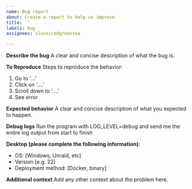 ```yaml
---
name: Bug report
about: Create a report to help us improve
title: ''
labels: bug
assignees: iloveicedgreentea

---
```


**Describe the bug**
A clear and concise description of what the bug is.

**To Reproduce**
Steps to reproduce the behavior:
1. Go to '...'
2. Click on '....'
3. Scroll down to '....'
4. See error

**Expected behavior**
A clear and concise description of what you expected to happen.

**Debug logs**
Run the program with LOG_LEVEL=debug and send me the entire log output from start to finish

**Desktop (please complete the following information):**
 - OS: [Windows, Unraid, etc]
 - Version [e.g. 22]
 - Deployment method: [Docker, binary]

**Additional context**
Add any other context about the problem here.

